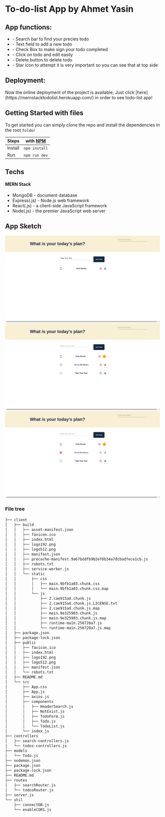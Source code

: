 # To-do-list App by Ahmet Yasin

<h2>App functions:</h2>
<ul>
<li>- Search bar to find your precies todo</li>
<li>- Text field to add a new todo</li>
<li>- Check Box to make sign your todo completed</li>
<li>- Click on todo and edit easily</li>
<li>- Delete button to delete todo</li>
<li>- Star icon to attempt it is very important so you can see that at top side</li>
</ul>

<h2>Deployment: </h2>
Now the online deployment of the project is available; 
Just click [here](https://mernstacktodolist.herokuapp.com/) in order to see todo-list app!

<h2>Getting Started with files</h2>

To get started you can simply clone the repo and install the dependencies in the root `folder`

| Steps   | with [NPM](https://www.npmjs.com/) |
| ------- | ---------------------------------- |
| Install | `npm install`                      |
| Run     | `npm run dev`                      |

<h2>Techs</h2>
<h4>MERN Stack</h4>
<ul>
  <li>MongoDB - document database</li>
   <li> Express(.js) - Node.js web framework</li>
  <li> React(.js) - a client-side JavaScript framework</li>
  <li> Node(.js) - the premier JavaScript web server</li>
</ul>
    
<h2>App Sketch</h2>

<img src = "images/todo1.png" />
<img src = "images/todo2.png" />
<img src = "images/todo3.png" />

<h3>File tree</h3>

```
├── client
│   ├── build
│   │   ├── asset-manifest.json
│   │   ├── favicon.ico
│   │   ├── index.html
│   │   ├── logo192.png
│   │   ├── logo512.png
│   │   ├── manifest.json
│   │   ├── precache-manifest.9a67bddfb902ef6b34a7dcbadfece1cb.js
│   │   ├── robots.txt
│   │   ├── service-worker.js
│   │   └── static
│   │       ├── css
│   │       │   ├── main.9bfb1a03.chunk.css
│   │       │   └── main.9bfb1a03.chunk.css.map
│   │       └── js
│   │           ├── 2.cae915ad.chunk.js
│   │           ├── 2.cae915ad.chunk.js.LICENSE.txt
│   │           ├── 2.cae915ad.chunk.js.map
│   │           ├── main.9e325903.chunk.js
│   │           ├── main.9e325903.chunk.js.map
│   │           ├── runtime-main.258720a7.js
│   │           └── runtime-main.258720a7.js.map
│   ├── package.json
│   ├── package-lock.json
│   ├── public
│   │   ├── favicon.ico
│   │   ├── index.html
│   │   ├── logo192.png
│   │   ├── logo512.png
│   │   ├── manifest.json
│   │   └── robots.txt
│   ├── README.md
│   └── src
│       ├── App.css
│       ├── App.js
│       ├── axios.js
│       ├── components
│       │   ├── HeaderSearch.js
│       │   ├── NotExist.js
│       │   ├── TodoForm.js
│       │   ├── Todo.js
│       │   └── TodoList.js
│       └── index.js
├── controllers
│   ├── search-controllers.js
│   └── todos-controllers.js
├── models
│   └── Todo.js
├── nodemon.json
├── package.json
├── package-lock.json
├── README.md
├── routes
│   ├── searchRouter.js
│   └── todosRouter.js
├── server.js
└── util
    ├── connectDB.js
    └── enableCORS.js

```
